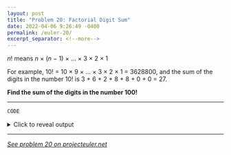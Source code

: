 ```yaml
---
layout: post
title: "Problem 20: Factorial Digit Sum"
date: 2022-04-06 9:26:49 -0400
permalink: /euler-20/
excerpt_separator: <!--more-->
---
```

*n*! means *n* × (*n* − 1) × ... × 3 × 2 × 1

For example, 10! = 10 × 9 × ... × 3 × 2 × 1 = 3628800,
and the sum of the digits in the number 10! is 3 + 6 + 2 + 8 + 8 + 0 + 0 = 27.

**Find the sum of the digits in the number 100!**
<!--more-->

***

```py
CODE
```

<details> 
<summary>Click to reveal output</summary>
{% highlight py%}
OUTPUT
{% endhighlight %}
</details>  

***

*[See problem 20 on projecteuler.net](https://projecteuler.net/problem=20)*